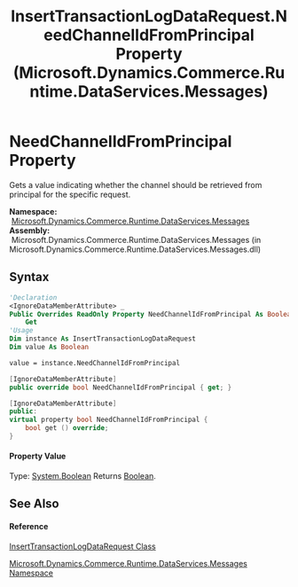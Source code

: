 ﻿---
title: InsertTransactionLogDataRequest.NeedChannelIdFromPrincipal Property  (Microsoft.Dynamics.Commerce.Runtime.DataServices.Messages)
TOCTitle: NeedChannelIdFromPrincipal Property
ms:assetid: P:Microsoft.Dynamics.Commerce.Runtime.DataServices.Messages.InsertTransactionLogDataRequest.NeedChannelIdFromPrincipal
ms:mtpsurl: https://technet.microsoft.com/en-us/library/microsoft.dynamics.commerce.runtime.dataservices.messages.inserttransactionlogdatarequest.needchannelidfromprincipal(v=AX.60)
ms:contentKeyID: 65317858
ms.date: 05/18/2015
mtps_version: v=AX.60
f1_keywords:
- Microsoft.Dynamics.Commerce.Runtime.DataServices.Messages.InsertTransactionLogDataRequest.NeedChannelIdFromPrincipal
dev_langs:
- CSharp
- C++
- VB
---

# NeedChannelIdFromPrincipal Property

Gets a value indicating whether the channel should be retrieved from principal for the specific request.

**Namespace:**  [Microsoft.Dynamics.Commerce.Runtime.DataServices.Messages](microsoft-dynamics-commerce-runtime-dataservices-messages-namespace.md)  
**Assembly:**  Microsoft.Dynamics.Commerce.Runtime.DataServices.Messages (in Microsoft.Dynamics.Commerce.Runtime.DataServices.Messages.dll)

## Syntax

``` vb
'Declaration
<IgnoreDataMemberAttribute> _
Public Overrides ReadOnly Property NeedChannelIdFromPrincipal As Boolean
    Get
'Usage
Dim instance As InsertTransactionLogDataRequest
Dim value As Boolean

value = instance.NeedChannelIdFromPrincipal
```

``` csharp
[IgnoreDataMemberAttribute]
public override bool NeedChannelIdFromPrincipal { get; }
```

``` c++
[IgnoreDataMemberAttribute]
public:
virtual property bool NeedChannelIdFromPrincipal {
    bool get () override;
}
```

#### Property Value

Type: [System.Boolean](https://technet.microsoft.com/en-us/library/a28wyd50\(v=ax.60\))  
Returns [Boolean](https://technet.microsoft.com/en-us/library/a28wyd50\(v=ax.60\)).  

## See Also

#### Reference

[InsertTransactionLogDataRequest Class](inserttransactionlogdatarequest-class-microsoft-dynamics-commerce-runtime-dataservices-messages.md)

[Microsoft.Dynamics.Commerce.Runtime.DataServices.Messages Namespace](microsoft-dynamics-commerce-runtime-dataservices-messages-namespace.md)

